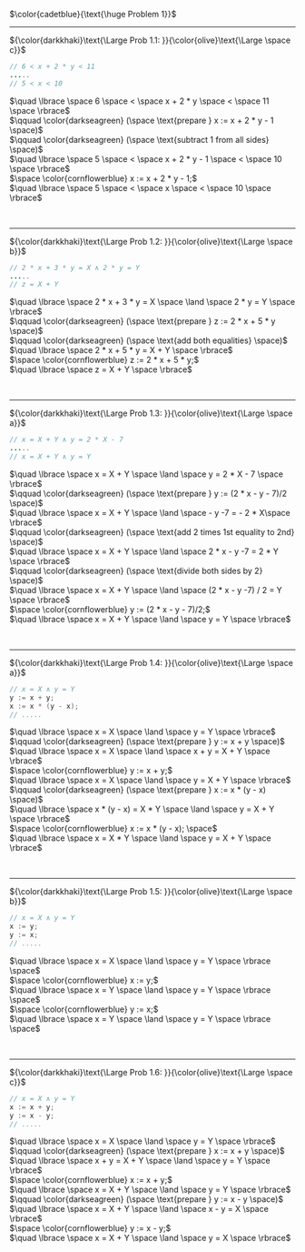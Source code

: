 $\color{cadetblue}{\text{\huge Problem 1}}$

---------------

${\color{darkkhaki}\text{\Large Prob 1.1: }}{\color{olive}\text{\Large \space c}}$

```java
// 6 < x + 2 * y < 11
.....
// 5 < x < 10
```

$\quad \lbrace \space 6 \space < \space x + 2 * y \space < \space 11 \space \rbrace$  
$\qquad \color{darkseagreen} (\space \text{prepare } x := x + 2 * y - 1 \space)$  
$\qquad \color{darkseagreen} (\space \text{subtract 1 from all sides} \space)$  
$\quad \lbrace \space 5 \space < \space x + 2 * y - 1 \space < \space 10 \space \rbrace$  
$\space \color{cornflowerblue} x := x + 2 * y - 1;$  
$\quad \lbrace \space 5 \space < \space x \space < \space 10 \space \rbrace$  

<br/>

---------------

${\color{darkkhaki}\text{\Large Prob 1.2: }}{\color{olive}\text{\Large \space b}}$

```java
// 2 * x + 3 * y = X ∧ 2 * y = Y
.....
// z = X + Y
```

$\quad \lbrace \space 2 * x + 3 * y = X \space \land \space  2 * y = Y \space \rbrace$  
$\qquad \color{darkseagreen} (\space \text{prepare } z := 2 * x + 5 * y \space)$  
$\qquad \color{darkseagreen} (\space \text{add both equalities} \space)$  
$\quad \lbrace \space 2 * x + 5 * y = X + Y \space \rbrace$  
$\space \color{cornflowerblue} z := 2 * x + 5 * y;$  
$\quad \lbrace \space z = X + Y \space \rbrace$  

<br/>

---------------

${\color{darkkhaki}\text{\Large Prob 1.3: }}{\color{olive}\text{\Large \space a}}$

```java
// x = X + Y ∧ y = 2 * X - 7
.....
// x = X + Y ∧ y = Y
```

$\quad \lbrace \space x = X + Y \space \land \space y = 2 * X - 7 \space \rbrace$  
$\qquad \color{darkseagreen} (\space \text{prepare } y := (2 * x - y - 7)/2 \space)$  
$\quad \lbrace \space x = X + Y \space \land \space - y -7 = - 2 * X\space \rbrace$  
$\qquad \color{darkseagreen} (\space \text{add 2 times 1st equality to 2nd} \space)$  
$\quad \lbrace \space x = X + Y \space \land \space 2 * x - y -7 = 2 * Y \space \rbrace$  
$\qquad \color{darkseagreen} (\space \text{divide both sides by 2} \space)$  
$\quad \lbrace \space x = X + Y \space \land \space (2 * x - y -7) / 2 = Y \space \rbrace$  
$\space \color{cornflowerblue} y := (2 * x - y - 7)/2;$  
$\quad \lbrace \space x = X + Y \space \land \space y = Y \space \rbrace$  

<br/>

---------------

${\color{darkkhaki}\text{\Large Prob 1.4: }}{\color{olive}\text{\Large \space a}}$

```java
// x = X ∧ y = Y
y := x + y; 
x := x * (y - x);
// .....
```

$\quad \lbrace \space x = X \space \land \space y = Y \space \rbrace$  
$\qquad \color{darkseagreen} (\space \text{prepare } y := x + y \space)$  
$\quad \lbrace \space x = X \space \land \space x + y = X + Y \space \rbrace$  
$\space \color{cornflowerblue} y := x + y;$  
$\quad \lbrace \space x = X \space \land \space y = X + Y \space \rbrace$  
$\qquad \color{darkseagreen} (\space \text{prepare } x := x * (y - x) \space)$  
$\quad \lbrace \space x * (y - x) = X * Y \space \land \space y = X + Y \space \rbrace$  
$\space \color{cornflowerblue} x := x * (y - x); \space$  
$\quad \lbrace \space x = X * Y \space \land \space y = X + Y \space \rbrace$  

<br/>

---------------

${\color{darkkhaki}\text{\Large Prob 1.5: }}{\color{olive}\text{\Large \space b}}$

```java
// x = X ∧ y = Y
x := y; 
y := x;
// .....
```

$\quad \lbrace \space x = X \space \land \space y = Y \space \rbrace \space$  
$\space \color{cornflowerblue} x := y;$  
$\quad \lbrace \space x = Y \space \land \space y = Y \space \rbrace \space$  
$\space \color{cornflowerblue} y := x;$  
$\quad \lbrace \space x = Y \space \land \space y = Y \space \rbrace \space$  

<br/>

---------------

${\color{darkkhaki}\text{\Large Prob 1.6: }}{\color{olive}\text{\Large \space c}}$

```java
// x = X ∧ y = Y
x := x + y; 
y := x - y; 
// .....
```

$\quad \lbrace \space x = X \space \land \space y = Y \space \rbrace$  
$\qquad \color{darkseagreen} (\space \text{prepare } x := x + y \space)$  
$\quad \lbrace \space x + y = X + Y \space \land \space y = Y \space \rbrace$  
$\space \color{cornflowerblue} x := x + y;$  
$\quad \lbrace \space x = X + Y \space \land \space y = Y \space \rbrace$  
$\qquad \color{darkseagreen} (\space \text{prepare } y := x - y \space)$  
$\quad \lbrace \space x = X + Y \space \land \space x - y = X \space \rbrace$  
$\space \color{cornflowerblue} y := x - y;$  
$\quad \lbrace \space x = X + Y \space \land \space y = X \space \rbrace$  

<br/>
